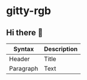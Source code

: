 # gitty-rgb
## Hi there 👋

| Syntax | Description |
| ----------- | ----------- |
| Header | Title |
| Paragraph | Text |
